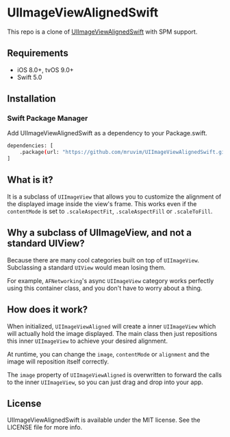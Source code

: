 # UIImageViewAlignedSwift

This repo is a clone of [UIImageViewAlignedSwift](https://github.com/sochalewski/UIImageViewAlignedSwift) with SPM support.

## Requirements
* iOS 8.0+, tvOS 9.0+
* Swift 5.0

## Installation

### Swift Package Manager

Add UIImageViewAlignedSwift as a dependency to your Package.swift.

```bash
dependencies: [
    .package(url: "https://github.com/mruvim/UIImageViewAlignedSwift.git", from: "0.1.0")
]
```


## What is it?

It is a subclass of `UIImageView` that allows you to customize the alignment of the displayed image inside the view's frame.
This works even if the `contentMode` is set to `.scaleAspectFit`, `.scaleAspectFill` or `.scaleToFill`.

## Why a subclass of UIImageView, and not a standard UIView?

Because there are many cool categories built on top of `UIImageView`. Subclassing a standard `UIView` would mean losing them.

For example, `AFNetworking`'s async `UIImageView` category works perfectly using this container class, and you don't have to worry about a thing.

## How does it work?

When initialized, `UIImageViewAligned` will create a inner `UIImageView` which will actually hold the image displayed.
The main class then just repositions this inner `UIImageView` to achieve your desired alignment.

At runtime, you can change the `image`, `contentMode` or `alignment` and the image will reposition itself correctly.

The `image` property of `UIImageViewAligned` is overwritten to forward the calls to the inner `UIImageView`, so you can just drag and drop into your app.


## License

UIImageViewAlignedSwift is available under the MIT license. See the LICENSE file for more info.
